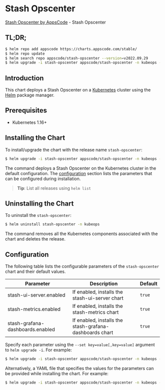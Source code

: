 # Stash Opscenter

[Stash Opscenter by AppsCode](https://github.com/stashed) - Stash Opscenter

## TL;DR;

```bash
$ helm repo add appscode https://charts.appscode.com/stable/
$ helm repo update
$ helm search repo appscode/stash-opscenter --version=v2022.09.29
$ helm upgrade -i stash-opscenter appscode/stash-opscenter -n kubeops --create-namespace --version=v2022.09.29
```

## Introduction

This chart deploys a Stash Opscenter on a [Kubernetes](http://kubernetes.io) cluster using the [Helm](https://helm.sh) package manager.

## Prerequisites

- Kubernetes 1.16+

## Installing the Chart

To install/upgrade the chart with the release name `stash-opscenter`:

```bash
$ helm upgrade -i stash-opscenter appscode/stash-opscenter -n kubeops --create-namespace --version=v2022.09.29
```

The command deploys a Stash Opscenter on the Kubernetes cluster in the default configuration. The [configuration](#configuration) section lists the parameters that can be configured during installation.

> **Tip**: List all releases using `helm list`

## Uninstalling the Chart

To uninstall the `stash-opscenter`:

```bash
$ helm uninstall stash-opscenter -n kubeops
```

The command removes all the Kubernetes components associated with the chart and deletes the release.

## Configuration

The following table lists the configurable parameters of the `stash-opscenter` chart and their default values.

|            Parameter             |                       Description                       |      Default      |
|----------------------------------|---------------------------------------------------------|-------------------|
| stash-ui-server.enabled          | If enabled, installs the stash-ui-server chart          | <code>true</code> |
| stash-metrics.enabled            | If enabled, installs the stash-metrics chart            | <code>true</code> |
| stash-grafana-dashboards.enabled | If enabled, installs the stash-grafana-dashboards chart | <code>true</code> |


Specify each parameter using the `--set key=value[,key=value]` argument to `helm upgrade -i`. For example:

```bash
$ helm upgrade -i stash-opscenter appscode/stash-opscenter -n kubeops --create-namespace --version=v2022.09.29 --set -- generate from values file --
```

Alternatively, a YAML file that specifies the values for the parameters can be provided while
installing the chart. For example:

```bash
$ helm upgrade -i stash-opscenter appscode/stash-opscenter -n kubeops --create-namespace --version=v2022.09.29 --values values.yaml
```

